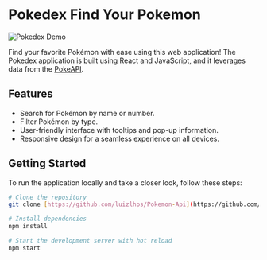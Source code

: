 # Pokedex Find Your Pokemon

![Pokedex Demo](https://storage.googleapis.com/loustech-site.appspot.com/Pokedex-Demo.gif)

Find your favorite Pokémon with ease using this web application! The Pokedex application is built using React and JavaScript, and it leverages data from the [PokeAPI](https://pokeapi.co/).

## Features

- Search for Pokémon by name or number.
- Filter Pokémon by type.
- User-friendly interface with tooltips and pop-up information.
- Responsive design for a seamless experience on all devices.

## Getting Started

To run the application locally and take a closer look, follow these steps:

```bash
# Clone the repository
git clone [https://github.com/luizlhps/Pokemon-Api](https://github.com/luizlhps/Pokemon-Api.git)

# Install dependencies
npm install

# Start the development server with hot reload
npm start
